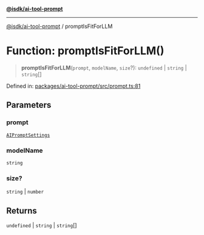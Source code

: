 [**@isdk/ai-tool-prompt**](../README.md)

***

[@isdk/ai-tool-prompt](../globals.md) / promptIsFitForLLM

# Function: promptIsFitForLLM()

> **promptIsFitForLLM**(`prompt`, `modelName`, `size`?): `undefined` \| `string` \| `string`[]

Defined in: [packages/ai-tool-prompt/src/prompt.ts:81](https://github.com/isdk/ai-tool-prompt.js/blob/05afa5dec5217dc3ff89bf08e601fc3699c3ca59/src/prompt.ts#L81)

## Parameters

### prompt

[`AIPromptSettings`](../interfaces/AIPromptSettings.md)

### modelName

`string`

### size?

`string` | `number`

## Returns

`undefined` \| `string` \| `string`[]
